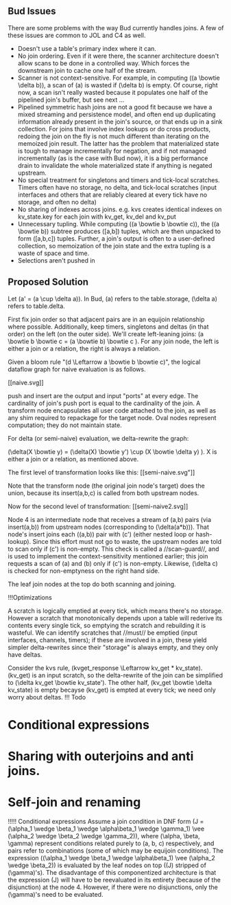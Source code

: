 ## Bud Issues
There are some problems with the way Bud currently handles joins. A  few of these issues are common to JOL and C4 as well.

* Doesn't use a table's primary index where it can.
* No join ordering. Even if it were there, the scanner architecture doesn't allow scans to be done in a controlled way. Which forces the downstream join to cache one half of the stream.
* Scanner is not context-sensitive. For example, in computing (\(a \bowtie \delta b\)), a scan of  \(a\) is wasted if \(\delta b\) is empty. Of course, right now, a scan isn't really wasted because it populates one half of the pipelined join's buffer, but see next ...
* Pipelined symmetric hash joins are not a good fit because we have a mixed streaming and persistence model, and often end up duplicating information already present in the join's source, or that ends up in a sink collection.  For joins that involve index lookups or do cross products, redoing the join on the fly is not much different than iterating on the memoized join result.  The latter has the problem that materialized state is tough to manage incrementally for negation, and if not managed incrementally (as is the case with Bud now), it is a big performance drain to invalidate the whole materialized state if anything is negated upstream. 
* No special treatment for singletons and timers and tick-local scratches. Timers often have no storage, no delta, and tick-local scratches (input interfaces and others that are reliably cleared at every tick have no storage, and often no delta)
* No sharing of indexes across joins.  e.g. kvs creates identical indexes on kv_state.key for each join with kv_get, kv_del and kv_put
* Unnecessary tupling.   While computing \((a \bowtie b \bowtie c)\), the  \((a \bowtie b)\) subtree produces \([a,b]\) tuples, which are then unpacked to form \([a,b,c]\) tuples. Further, a join's output is often to a user-defined collection, so memoization of the join state and the extra tupling is a waste of space and time.
* Selections aren't pushed in

## Proposed Solution
Let \(a' = (a \cup \delta a)\).  In Bud, \(a\) refers to the table.storage, \(\delta a\) refers to table.delta.

First fix join order so that adjacent pairs are in an equijoin relationship where possible. Additionally, keep timers, singletons and deltas (in that order)  on the left (on the outer side). We'll create left-leaning joins: \(a \bowtie b \bowtie c = (a \bowtie b) \bowtie c \).  For any join node, the left is either a join or a relation, the right is always a relation.

Given a bloom rule "\(d \Leftarrow a \bowtie b \bowtie c\)", the logical dataflow graph for naive evaluation is as follows.

[[naive.svg]]

push and insert are the output and input "ports" at every edge. The cardinality of join's push port is equal to the cardinality of the join. A transform node encapsulates all user code attached to the join, as well as any shim required to repackage for the target node. Oval nodes represent computation; they do not maintain state.

For delta (or semi-naive) evaluation, we delta-rewrite the graph:

\(\delta(X \bowtie y) = (\delta(X) \bowtie y') \cup  (X \bowtie \delta y) \).  X is either a join or a relation, as mentioned above.

The first level of transformation looks like this:
[[semi-naive.svg"]]

Note that the transform node (the original join node's target) does the union, because its insert(a,b,c) is called from both upstream nodes.

Now for the second level of transformation: 
[[semi-naive2.svg]]

Node 4 is an intermediate node that receives a stream of (a,b) pairs (via insert(a,b)) from upstream nodes (corresponding to \(\delta(a*b)\)). That node's insert joins each \((a,b)\) pair with \(c'\) (either nested loop or hash-lookup). Since this effort must not go to waste, the upstream nodes are told to scan only if \(c'\) is non-empty. This check is called a //scan-guard//, and is used to implement the context-sensitivity mentioned earlier; this join requests a scan of \(a\) and \(b\) only if  \(c'\) is non-empty. Likewise, \(\delta c\) is checked for non-emptyness on the right hand side.

The leaf join nodes at the top do both scanning and joining. 

!!!Optimizations

A scratch is logically emptied at every tick, which means there's no storage. However a scratch that monotonically depends upon a table will rederive its contents every single tick, so emptying the scratch and rebuilding it is wasteful. We can identify scratches that //must// be emptied (input interfaces, channels, timers); if these are involved in a join, these yield simpler delta-rewrites since their "storage" is always empty, and they only have deltas.

Consider the kvs rule, \(kvget\_response \Leftarrow kv\_get * kv\_state\).   \(kv\_get\) is an input scratch, so the delta-rewrite of the join can be simplified to \(\delta kv\_get \bowtie kv\_state'\).  The other half,  \(kv\_get \bowtie \delta kv\_state\) is empty becayse \(kv\_get\) is empted at every tick;  we need only worry about deltas.
!!! Todo
#  Conditional expressions
#  Sharing with outerjoins and anti joins.
#  Self-join and renaming

!!!!! Conditional expressions
Assume a join condition in DNF form \(J = (\alpha_1 \wedge \beta_1 \wedge \alpha\beta_1 \wedge \gamma_1) \vee (\alpha_2 \wedge \beta_2 \wedge \gamma_2)\), where \(\alpha, \beta, \gamma\) represent conditions related purely to \(a, b, c\) respectively, and pairs refer to combinations (some of which may be equijoin conditions). The expression \((\alpha_1 \wedge \beta_1 \wedge \alpha\beta_1) \vee (\alpha_2 \wedge \beta_2)\) is evaluated by the leaf nodes on top (\(J\) stripped of \(\gamma\)'s). The disadvantage of this componentized architecture is that the expression \(J\) will have to be reevaluated in its entirety (because of the disjunction) at the node 4. However, if there were no disjunctions, only the \(\gamma\)'s need to be evaluated. 

